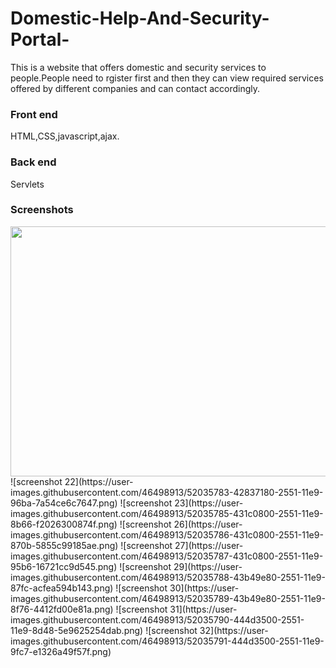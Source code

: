 # Domestic-Help-And-Security-Portal-
This is a website that offers domestic and security services to people.People need to rgister first and then they can view required services offered by different companies and can contact accordingly.
<h3>Front end</h3>
HTML,CSS,javascript,ajax.
<h3>Back end</h3>
Servlets

<h3>Screenshots</h3>
<img src="https://user-images.githubusercontent.com/46498913/52035783-42837180-2551-11e9-96ba-7a54ce6c7647.png" width="600px" height="400"></img>
![screenshot 22](https://user-images.githubusercontent.com/46498913/52035783-42837180-2551-11e9-96ba-7a54ce6c7647.png)
![screenshot 23](https://user-images.githubusercontent.com/46498913/52035785-431c0800-2551-11e9-8b66-f2026300874f.png)
![screenshot 26](https://user-images.githubusercontent.com/46498913/52035786-431c0800-2551-11e9-870b-5855c99185ae.png)
![screenshot 27](https://user-images.githubusercontent.com/46498913/52035787-431c0800-2551-11e9-95b6-16721cc9d545.png)
![screenshot 29](https://user-images.githubusercontent.com/46498913/52035788-43b49e80-2551-11e9-87fc-acfea594b143.png)
![screenshot 30](https://user-images.githubusercontent.com/46498913/52035789-43b49e80-2551-11e9-8f76-4412fd00e81a.png)
![screenshot 31](https://user-images.githubusercontent.com/46498913/52035790-444d3500-2551-11e9-8d48-5e9625254dab.png)
![screenshot 32](https://user-images.githubusercontent.com/46498913/52035791-444d3500-2551-11e9-9fc7-e1326a49f57f.png)
